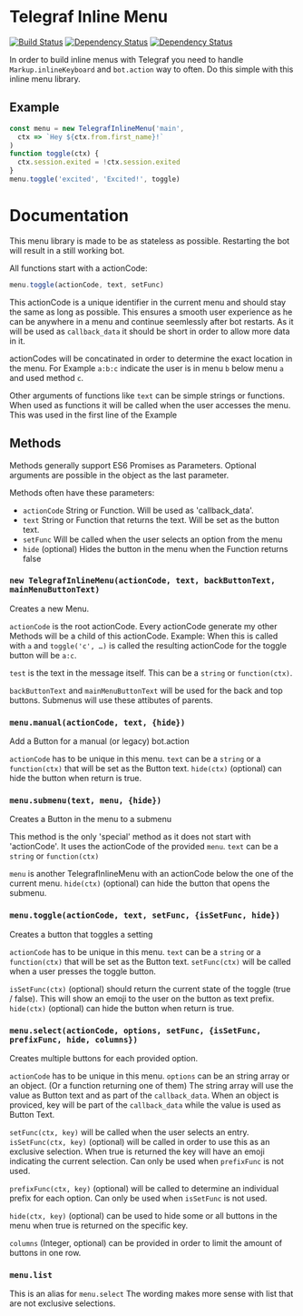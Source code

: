 # Telegraf Inline Menu

[![Build Status](https://travis-ci.org/EdJoPaTo/telegraf-inline-menu.svg?branch=master)](https://travis-ci.org/EdJoPaTo/telegraf-inline-menu)
[![Dependency Status](https://david-dm.org/EdJoPaTo/telegraf-inline-menu/status.svg)](https://david-dm.org/EdJoPaTo/telegraf-inline-menu)
[![Dependency Status](https://david-dm.org/EdJoPaTo/telegraf-inline-menu/dev-status.svg)](https://david-dm.org/EdJoPaTo/telegraf-inline-menu?type=dev)

In order to build inline menus with Telegraf you need to handle `Markup.inlineKeyboard` and `bot.action` way to often.
Do this simple with this inline menu library.

## Example
```js
const menu = new TelegrafInlineMenu('main',
  ctx => `Hey ${ctx.from.first_name}!`
)
function toggle(ctx) {
  ctx.session.exited = !ctx.session.exited
}
menu.toggle('excited', 'Excited!', toggle)
```

# Documentation

This menu library is made to be as stateless as possible.
Restarting the bot will result in a still working bot.

All functions start with a actionCode:
```js
menu.toggle(actionCode, text, setFunc)
```
This actionCode is a unique identifier in the current menu and should stay the same as long as possible.
This ensures a smooth user experience as he can be anywhere in a menu and continue seemlessly after bot restarts.
As it will be used as `callback_data` it should be short in order to allow more data in it.

actionCodes will be concatinated in order to determine the exact location in the menu.
For Example `a:b:c` indicate the user is in menu `b` below menu `a` and used method `c`.

Other arguments of functions like `text` can be simple strings or functions.
When used as functions it will be called when the user accesses the menu.
This was used in the first line of the Example

## Methods

Methods generally support ES6 Promises as Parameters.
Optional arguments are possible in the object as the last parameter.

Methods often have these parameters:
- `actionCode`
  String or Function. Will be used as 'callback_data'.
- `text`
  String or Function that returns the text.
  Will be set as the button text.
- `setFunc`
  Will be called when the user selects an option from the menu
- `hide` (optional)
  Hides the button in the menu when the Function returns false

### `new TelegrafInlineMenu(actionCode, text, backButtonText, mainMenuButtonText)`

Creates a new Menu.

`actionCode` is the root actionCode.
Every actionCode generate my other Methods will be a child of this actionCode.
Example: When this is called with `a` and  `toggle('c', …)` is called the resulting actionCode for the toggle button will be `a:c`.

`test` is the text in the message itself.
This can be a `string` or `function(ctx)`.

`backButtonText` and `mainMenuButtonText` will be used for the back and top buttons.
Submenus will use these attibutes of parents.

### `menu.manual(actionCode, text, {hide})`

Add a Button for a manual (or legacy) bot.action

`actionCode` has to be unique in this menu.
`text` can be a `string` or a `function(ctx)` that will be set as the Button text.
`hide(ctx)` (optional) can hide the button when return is true.


### `menu.submenu(text, menu, {hide})`

Creates a Button in the menu to a submenu

This method is the only 'special' method as it does not start with 'actionCode'.
It uses the actionCode of the provided `menu`.
`text` can be a `string` or `function(ctx)`

`menu` is another TelegrafInlineMenu with an actionCode below the one of the current menu.
`hide(ctx)` (optional) can hide the button that opens the submenu.

### `menu.toggle(actionCode, text, setFunc, {isSetFunc, hide})`

Creates a button that toggles a setting

`actionCode` has to be unique in this menu.
`text` can be a `string` or a `function(ctx)` that will be set as the Button text.
`setFunc(ctx)` will be called when a user presses the toggle button.

`isSetFunc(ctx)` (optional) should return the current state of the toggle (true / false).
This will show an emoji to the user on the button as text prefix.
`hide(ctx)` (optional) can hide the button when return is true.

### `menu.select(actionCode, options, setFunc, {isSetFunc, prefixFunc, hide, columns})`

Creates multiple buttons for each provided option.

`actionCode` has to be unique in this menu.
`options` can be an string array or an object. (Or a function returning one of them)
The string array will use the value as Button text and as part of the `callback_data`.
When an object is proviced, key will be part of the `callback_data` while the value is used as Button Text.

`setFunc(ctx, key)` will be called when the user selects an entry.
`isSetFunc(ctx, key)` (optional) will be called in order to use this as an exclusive selection.
When true is returned the key will have an emoji indicating the current selection.
Can only be used when `prefixFunc` is not used.

`prefixFunc(ctx, key)` (optional) will be called to determine an individual prefix for each option.
Can only be used when `isSetFunc` is not used.

`hide(ctx, key)` (optional) can be used to hide some or all buttons in the menu when true is returned on the specific key.

`columns` (Integer, optional) can be provided in order to limit the amount of buttons in one row.

### `menu.list`

This is an alias for `menu.select`
The wording makes more sense with list that are not exclusive selections.

